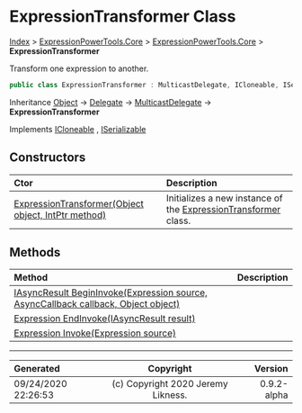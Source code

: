 ﻿# ExpressionTransformer Class

[Index](../index.md) > [ExpressionPowerTools.Core](ExpressionPowerTools.Core.a.md) > [ExpressionPowerTools.Core](ExpressionPowerTools.Core.n.md) > **ExpressionTransformer**

Transform one expression to another.

```csharp
public class ExpressionTransformer : MulticastDelegate, ICloneable, ISerializable
```

Inheritance [Object](https://docs.microsoft.com/dotnet/api/system.object) → [Delegate](https://docs.microsoft.com/dotnet/api/system.delegate) → [MulticastDelegate](https://docs.microsoft.com/dotnet/api/system.multicastdelegate) → **ExpressionTransformer**

Implements  [ICloneable](https://docs.microsoft.com/dotnet/api/system.icloneable) ,  [ISerializable](https://docs.microsoft.com/dotnet/api/system.runtime.serialization.iserializable) 

## Constructors

| Ctor | Description |
| :-- | :-- |
| [ExpressionTransformer(Object object, IntPtr method)](ExpressionPowerTools.Core.ExpressionTransformer.ctor.md#expressiontransformerobject-object-intptr-method) | Initializes a new instance of the [ExpressionTransformer](ExpressionPowerTools.Core.ExpressionTransformer.cs.md) class. |
## Methods

| Method | Description |
| :-- | :-- |
| [IAsyncResult BeginInvoke(Expression source, AsyncCallback callback, Object object)](ExpressionPowerTools.Core.ExpressionTransformer.BeginInvoke.m.md) |  |
| [Expression EndInvoke(IAsyncResult result)](ExpressionPowerTools.Core.ExpressionTransformer.EndInvoke.m.md) |  |
| [Expression Invoke(Expression source)](ExpressionPowerTools.Core.ExpressionTransformer.Invoke.m.md) |  |

---

| Generated | Copyright | Version |
| :-- | :-: | --: |
| 09/24/2020 22:26:53 | (c) Copyright 2020 Jeremy Likness. | 0.9.2-alpha |
